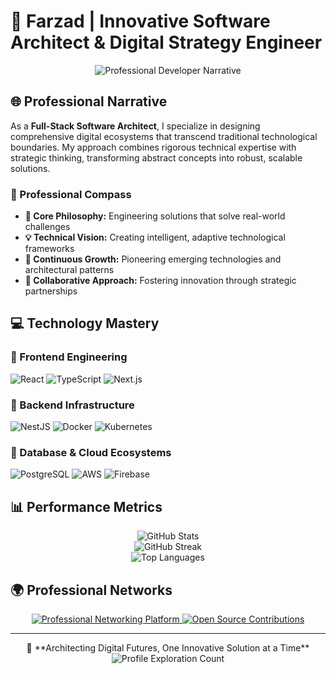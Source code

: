 # 🔬 Farzad | Innovative Software Architect & Digital Strategy Engineer

<div align="center">
  <img src="https://readme-typing-svg.demolab.com?font=Fira+Code&weight=600&size=25&duration=3000&pause=500&color=1E90FF&center=true&width=800&lines=Transforming+Complex+Challenges+into+Elegant+Digital+Solutions;Full-Stack+Developer+%7C+System+Design+Specialist;Bridging+Technology+and+Strategic+Innovation" alt="Professional Developer Narrative" />
</div>

## 🌐 Professional Narrative

As a **Full-Stack Software Architect**, I specialize in designing comprehensive digital ecosystems that transcend traditional technological boundaries. My approach combines rigorous technical expertise with strategic thinking, transforming abstract concepts into robust, scalable solutions.

### 🎯 Professional Compass
- **🚀 Core Philosophy:** Engineering solutions that solve real-world challenges
- **💡 Technical Vision:** Creating intelligent, adaptive technological frameworks
- **🌱 Continuous Growth:** Pioneering emerging technologies and architectural patterns
- **🤝 Collaborative Approach:** Fostering innovation through strategic partnerships

## 💻 Technology Mastery

### 🔹 Frontend Engineering
![React](https://img.shields.io/badge/React-Advanced%20UI%20Architecture-2394f?style=for-the-badge&logo=react)
![TypeScript](https://img.shields.io/badge/TypeScript-Enterprise%20Type%20Systems-3178C6?style=for-the-badge&logo=typescript)
![Next.js](https://img.shields.io/badge/Next.js-Full%20Stack%20Framework-black?style=for-the-badge&logo=next.js)

### 🔹 Backend Infrastructure
![NestJS](https://img.shields.io/badge/NestJS-Scalable%20Backend%20Design-E0234E?style=for-the-badge&logo=nestjs)
![Docker](https://img.shields.io/badge/Docker-Containerization%20Expert-2496ED?style=for-the-badge&logo=docker)
![Kubernetes](https://img.shields.io/badge/Kubernetes-Cloud%20Native%20Architecture-326CE5?style=for-the-badge&logo=kubernetes)

### 🔹 Database & Cloud Ecosystems
![PostgreSQL](https://img.shields.io/badge/PostgreSQL-Advanced%20Data%20Modeling-4169E1?style=for-the-badge&logo=postgresql)
![AWS](https://img.shields.io/badge/AWS-Cloud%20Solutions%20Architect-232F3E?style=for-the-badge&logo=amazon-aws)
![Firebase](https://img.shields.io/badge/Firebase-Real--time%20Infrastructure-FFCA28?style=for-the-badge&logo=firebase)

## 📊 Performance Metrics

<div align="center">
  <picture>
    <source 
      srcset="https://github-readme-stats.vercel.app/api?username=devFarzad&show_icons=true&theme=dark"
      media="(prefers-color-scheme: dark)"
    />
    <source
      srcset="https://github-readme-stats.vercel.app/api?username=devFarzad&show_icons=true&theme=default"
      media="(prefers-color-scheme: light), (prefers-color-scheme: no-preference)"
    />
    <img src="https://github-readme-stats.vercel.app/api?username=devFarzad&show_icons=true" alt="GitHub Stats" />
  </picture>
</div>

<div align="center">
  <picture>
    <source 
      srcset="https://github-readme-streak-stats.herokuapp.com/?user=devFarzad&theme=dark&hide_border=true"
      media="(prefers-color-scheme: dark)"
    />
    <source
      srcset="https://github-readme-streak-stats.herokuapp.com/?user=devFarzad&theme=default&hide_border=true"
      media="(prefers-color-scheme: light), (prefers-color-scheme: no-preference)"
    />
    <img src="https://github-readme-streak-stats.herokuapp.com/?user=devFarzad&hide_border=true" alt="GitHub Streak" />
  </picture>
</div>

<div align="center">
  <picture>
    <source 
      srcset="https://github-readme-stats.vercel.app/api/top-langs/?username=devFarzad&layout=compact&theme=dark"
      media="(prefers-color-scheme: dark)"
    />
    <source
      srcset="https://github-readme-stats.vercel.app/api/top-langs/?username=devFarzad&layout=compact&theme=default"
      media="(prefers-color-scheme: light), (prefers-color-scheme: no-preference)"
    />
    <img src="https://github-readme-stats.vercel.app/api/top-langs/?username=devFarzad&layout=compact" alt="Top Languages" />
  </picture>
</div>

## 🌍 Professional Networks

<div align="center">
  <a href="https://linkedin.com/in/farzad-developer" target="_blank">
    <img src="https://img.shields.io/badge/LinkedIn-Professional%20Network-0077B5?style=for-the-badge&logo=linkedin&logoColor=white" alt="Professional Networking Platform" />
  </a>
  <a href="https://github.com/devFarzad" target="_blank">
    <img src="https://img.shields.io/badge/GitHub-Project%20Portfolio-181717?style=for-the-badge&logo=github&logoColor=white" alt="Open Source Contributions" />
  </a>
</div>

---

<div align="center">
  🔭 **Architecting Digital Futures, One Innovative Solution at a Time** 
</div>

<div align="center">
  <img src="https://komarev.com/ghpvc/?username=devFarzad&color=blueviolet" alt="Profile Exploration Count" />
</div>
